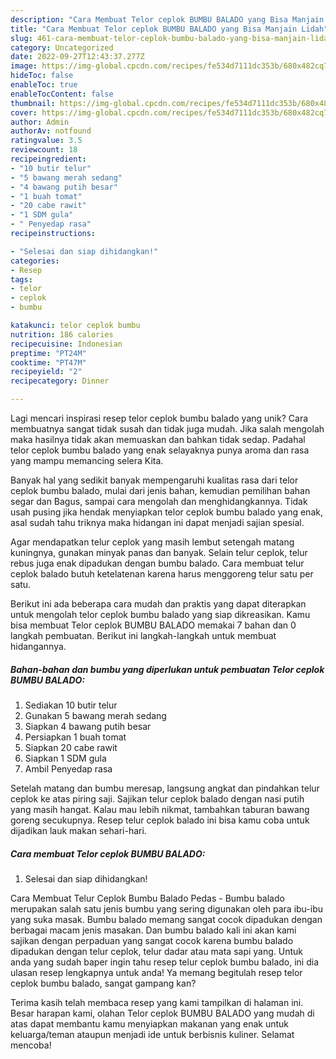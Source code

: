 ```yaml
---
description: "Cara Membuat Telor ceplok BUMBU BALADO yang Bisa Manjain Lidah"
title: "Cara Membuat Telor ceplok BUMBU BALADO yang Bisa Manjain Lidah"
slug: 461-cara-membuat-telor-ceplok-bumbu-balado-yang-bisa-manjain-lidah
category: Uncategorized
date: 2022-09-27T12:43:37.277Z
image: https://img-global.cpcdn.com/recipes/fe534d7111dc353b/680x482cq70/telor-ceplok-bumbu-balado-foto-resep-utama.jpg
hideToc: false
enableToc: true
enableTocContent: false
thumbnail: https://img-global.cpcdn.com/recipes/fe534d7111dc353b/680x482cq70/telor-ceplok-bumbu-balado-foto-resep-utama.jpg
cover: https://img-global.cpcdn.com/recipes/fe534d7111dc353b/680x482cq70/telor-ceplok-bumbu-balado-foto-resep-utama.jpg
author: Admin
authorAv: notfound
ratingvalue: 3.5
reviewcount: 18
recipeingredient:
- "10 butir telur"
- "5 bawang merah sedang"
- "4 bawang putih besar"
- "1 buah tomat"
- "20 cabe rawit"
- "1 SDM gula"
- " Penyedap rasa"
recipeinstructions:

- "Selesai dan siap dihidangkan!"
categories:
- Resep
tags:
- telor
- ceplok
- bumbu

katakunci: telor ceplok bumbu 
nutrition: 186 calories
recipecuisine: Indonesian
preptime: "PT24M"
cooktime: "PT47M"
recipeyield: "2"
recipecategory: Dinner

---
```





Lagi mencari inspirasi resep telor ceplok bumbu balado yang unik? Cara membuatnya sangat tidak susah dan tidak juga mudah. Jika salah mengolah maka hasilnya tidak akan memuaskan dan bahkan tidak sedap. Padahal telor ceplok bumbu balado yang enak selayaknya punya aroma dan rasa yang mampu memancing selera Kita.





Banyak hal yang sedikit banyak mempengaruhi kualitas rasa dari telor ceplok bumbu balado, mulai dari jenis bahan, kemudian pemilihan bahan segar dan Bagus, sampai cara mengolah dan menghidangkannya. Tidak usah pusing jika hendak menyiapkan telor ceplok bumbu balado yang enak,      asal sudah tahu triknya maka hidangan ini dapat menjadi sajian spesial.














Agar mendapatkan telur ceplok yang masih lembut setengah matang kuningnya, gunakan minyak panas dan banyak. Selain telur ceplok, telur rebus juga enak dipadukan dengan bumbu balado. Cara membuat telur ceplok balado butuh ketelatenan karena harus menggoreng telur satu per satu.






Berikut ini ada beberapa cara mudah dan praktis yang dapat diterapkan untuk mengolah telor ceplok bumbu balado yang siap dikreasikan. Kamu bisa membuat Telor ceplok BUMBU BALADO memakai 7 bahan dan 0 langkah pembuatan. Berikut ini langkah-langkah untuk membuat hidangannya.

<!--inarticleads1-->

##### Bahan-bahan dan bumbu yang diperlukan untuk pembuatan Telor ceplok BUMBU BALADO:

1. Sediakan 10 butir telur
1. Gunakan 5 bawang merah sedang
1. Siapkan 4 bawang putih besar
1. Persiapkan 1 buah tomat
1. Siapkan 20 cabe rawit
1. Siapkan 1 SDM gula
1. Ambil  Penyedap rasa


Setelah matang dan bumbu meresap, langsung angkat dan pindahkan telur ceplok ke atas piring saji. Sajikan telur ceplok balado dengan nasi putih yang masih hangat. Kalau mau lebih nikmat, tambahkan taburan bawang goreng secukupnya. Resep telur ceplok balado ini bisa kamu coba untuk dijadikan lauk makan sehari-hari. 

<!--inarticleads2-->

##### Cara membuat Telor ceplok BUMBU BALADO:


1. Selesai dan siap dihidangkan!

Cara Membuat Telur Ceplok Bumbu Balado Pedas - Bumbu balado merupakan salah satu jenis bumbu yang sering digunakan oleh para ibu-ibu yang suka masak. Bumbu balado memang sangat cocok dipadukan dengan berbagai macam jenis masakan. Dan bumbu balado kali ini akan kami sajikan dengan perpaduan yang sangat cocok karena bumbu balado dipadukan dengan telur ceplok, telur dadar atau mata sapi yang. Untuk anda yang sudah baper ingin tahu resep telur ceplok bumbu balado, ini dia ulasan resep lengkapnya untuk anda! Ya memang begitulah resep telor ceplok bumbu balado, sangat gampang kan? 

Terima kasih telah membaca resep yang kami tampilkan di halaman ini. Besar harapan kami, olahan Telor ceplok BUMBU BALADO yang mudah di atas dapat membantu kamu menyiapkan makanan yang enak untuk keluarga/teman ataupun menjadi ide untuk berbisnis kuliner. Selamat mencoba!
